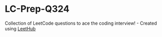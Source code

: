 # LC-Prep-Q324
Collection of LeetCode questions to ace the coding interview! - Created using [LeetHub](https://github.com/QasimWani/LeetHub)

